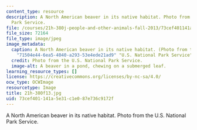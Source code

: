 ```yaml
---
content_type: resource
description: A North American beaver in its native habitat. Photo from the U.S. National
  Park Service.
file: /courses/21h-380j-people-and-other-animals-fall-2013/73cef401141a5e31c1e087e736c9172f_21h-380f13.jpg
file_size: 72164
file_type: image/jpeg
image_metadata:
  caption: A North American beaver in its native habitat. (Photo from the {{% resource_link
    "71504e44-6ea5-4040-a293-53e4ede21ad9" "U.S. National Park Service" %}}.)
  credit: Photo from the U.S. National Park Service.
  image-alt: A beaver in a pond, chewing on a submerged leaf.
learning_resource_types: []
license: https://creativecommons.org/licenses/by-nc-sa/4.0/
ocw_type: OCWImage
resourcetype: Image
title: 21h-380f13.jpg
uid: 73cef401-141a-5e31-c1e0-87e736c9172f
---
```

A North American beaver in its native habitat. Photo from the U.S. National Park Service.